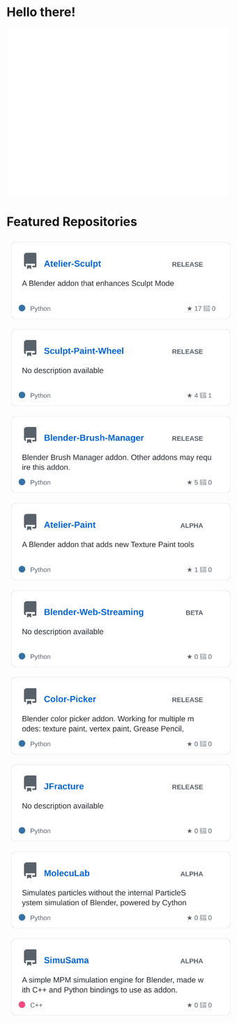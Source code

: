# Hello there!

<picture>
  <img src="/github-metrics.svg" alt="Metrics">
</picture>

# Featured Repositories

<div id="repo-cards" align="center">

<img src="repo-cards/Atelier-Sculpt-card.svg" alt="Atelier-Sculpt" style="margin: 10px">

<img src="repo-cards/Sculpt-Paint-Wheel-card.svg" alt="Sculpt-Paint-Wheel" style="margin: 10px">

<img src="repo-cards/Blender-Brush-Manager-card.svg" alt="Blender-Brush-Manager" style="margin: 10px">

<img src="repo-cards/Atelier-Paint-card.svg" alt="Atelier-Paint" style="margin: 10px">

<img src="repo-cards/Blender-Web-Streaming-card.svg" alt="Blender-Web-Streaming" style="margin: 10px">

<img src="repo-cards/Color-Picker-card.svg" alt="Color-Picker" style="margin: 10px">

<img src="repo-cards/JFracture-card.svg" alt="JFracture" style="margin: 10px">

<img src="repo-cards/MolecuLab-card.svg" alt="MolecuLab" style="margin: 10px">

<img src="repo-cards/SimuSama-card.svg" alt="SimuSama" style="margin: 10px">

</div>
